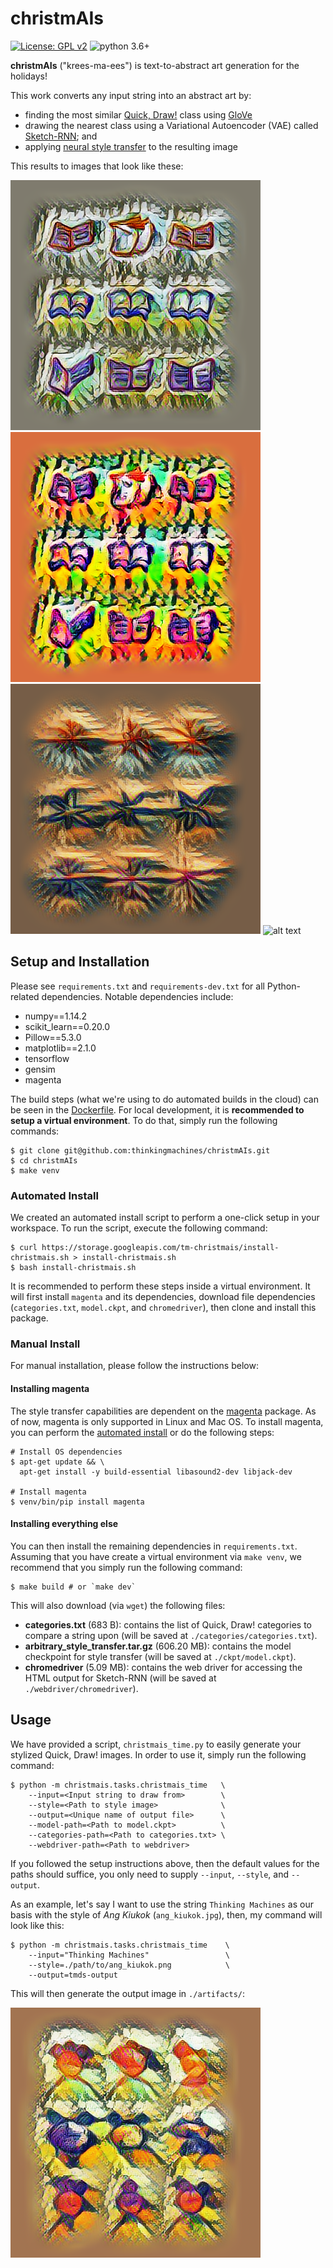 # christmAIs

[![License: GPL v2](https://img.shields.io/badge/License-GPL%20v2-blue.svg)](https://www.gnu.org/licenses/old-licenses/gpl-2.0.en.html)
![python 3.6+](https://img.shields.io/badge/python-3.6+-blue.svg)

**christmAIs** ("krees-ma-ees") is text-to-abstract art generation for the
holidays!

This work converts any input string into an abstract art by:
- finding the most similar [Quick, Draw!](https://quickdraw.withgoogle.com/data) class using [GloVe](https://nlp.stanford.edu/projects/glove/)
- drawing the nearest class using a Variational Autoencoder (VAE) called [Sketch-RNN](https://arxiv.org/abs/1704.03477); and
- applying [neural style transfer](https://arxiv.org/abs/1508.06576) to the resulting image

This results to images that look like these:

![alt text](https://raw.githubusercontent.com/thinkingmachines/christmAIs/master/assets/book1.png?token=AMWYs2z_JoFRncHWEjer7NP_aUQ20G2pks5cDc8gwA%3D%3D)
![alt text](https://raw.githubusercontent.com/thinkingmachines/christmAIs/master/assets/book2.png?token=AMWYswJpjY4WYEoOeQxy84ziXDFj1ueaks5cDc9dwA%3D%3D)
![alt text](https://raw.githubusercontent.com/thinkingmachines/christmAIs/master/assets/sf1.png?token=AMWYsxAr2m8Nc7UiermGFKgd9Z6atjuLks5cDc9fwA%3D%3D)
![alt text](https://raw.githubusercontent.com/thinkingmachines/christmAIs/master/assets/truck1.png?token=AMWYs2dz3AMOGdS1ScaCGBWyvo-_VxRgks5cDdBvwA%3D%3D)

## Setup and Installation

Please see `requirements.txt` and `requirements-dev.txt` for all Python-related
dependencies. Notable dependencies include:

- numpy==1.14.2
- scikit_learn==0.20.0
- Pillow==5.3.0
- matplotlib==2.1.0
- tensorflow
- gensim
- magenta

The build steps (what we're using to do automated builds in the cloud) can be
seen in the
[Dockerfile](https://github.com/thinkingmachines/christmAIs/blob/master/Dockerfile).
For local development, it is **recommended to setup a virtual environment**. To
do that, simply run the following commands:

```shell
$ git clone git@github.com:thinkingmachines/christmAIs.git
$ cd christmAIs
$ make venv
```

### Automated Install

We created an automated install script to perform a one-click setup in your
workspace. To run the script, execute the following command:

```shell
$ curl https://storage.googleapis.com/tm-christmais/install-christmais.sh > install-christmais.sh
$ bash install-christmais.sh
```

It is recommended to perform these steps inside a virtual environment. It will
first install `magenta` and its dependencies, download file dependencies
(`categories.txt`, `model.ckpt`, and `chromedriver`), then clone and install
this package.

### Manual Install

For manual installation, please follow the instructions below:

#### Installing magenta

The style transfer capabilities are dependent on the
[magenta](https://github.com/tensorflow/magenta) package. As of now, magenta is
only supported in Linux and Mac OS. To install magenta, you can perform the
[automated install](https://github.com/tensorflow/magenta#automated-install)
or do the following steps:

```shell
# Install OS dependencies 
$ apt-get update && \
  apt-get install -y build-essential libasound2-dev libjack-dev

# Install magenta
$ venv/bin/pip install magenta

```

#### Installing everything else

You can then install the remaining dependencies in `requirements.txt`. Assuming
that you have create a virtual environment via `make venv`, we recommend that
you simply run the following command:

```shell
$ make build # or `make dev`
```

This will also download (via `wget`) the following files:
- **categories.txt** (683 B): contains the list of Quick, Draw! categories to compare a string upon (will be saved at `./categories/categories.txt`).
- **arbitrary_style_transfer.tar.gz** (606.20 MB): contains the model checkpoint for style
    transfer (will be saved at `./ckpt/model.ckpt`).
- **chromedriver** (5.09 MB): contains the web driver for accessing the HTML output for
    Sketch-RNN (will be saved at `./webdriver/chromedriver`).

## Usage

We have provided a script, `christmais_time.py` to easily generate your stylized Quick, Draw! images.
In order to use it, simply run the following command:

```shell
$ python -m christmais.tasks.christmais_time   \
    --input=<Input string to draw from>        \
    --style=<Path to style image>              \
    --output=<Unique name of output file>      \
    --model-path=<Path to model.ckpt>          \
    --categories-path=<Path to categories.txt> \
    --webdriver-path=<Path to webdriver> 
```

If you followed the setup instructions above, then the default values for the
paths should suffice, you only need to supply `--input`, `--style`, and
`--output`.

As an example, let's say I want to use the string `Thinking Machines` as our
basis with the style of *Ang Kiukok* (`ang_kiukok.jpg`), then, my command will
look like this:

```shell
$ python -m christmais.tasks.christmais_time    \
    --input="Thinking Machines"                 \
    --style=./path/to/ang_kiukok.png            \
    --output=tmds-output                         
```

This will then generate the output image in `./artifacts/`:

![alt text](https://raw.githubusercontent.com/thinkingmachines/christmAIs/master/assets/tmds.png?token=AMWYs2dz3AMOGdS1ScaCGBWyvo-_VxRgks5cDdBvwA%3D%3D)
